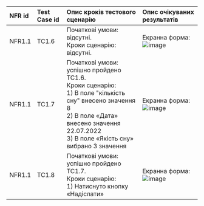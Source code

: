 |NFR id|Test Case id|Опис кроків тестового сценарію|Опис очікуваних результатів|
|:-|:-|:-|:-|
|NFR1.1 |TC1.6 |Початкові умови: відсутні. <br> Кроки сценарію: відсутні. |Екранна форма: <br> ![image](https://user-images.githubusercontent.com/79566284/197552425-d5a11cbf-fe85-41e0-8cc7-f12d30d3d6a8.png)|
|NFR1.1 |TC1.7 |Початкові умови: успішно пройдено TC1.6. <br> Кроки сценарію: <br> 1) В поле "кількість сну" внесено значення 8<br>2) В поле «Дата» внесено значення 22.07.2022<br>3) В поле «Якість сну» вибрано 3 значення |Екранна форма: <br> ![image](https://user-images.githubusercontent.com/79566284/197552220-64935e15-2a6b-4d15-ac01-761b821fa03d.png)|
|NFR1.1 |TC1.8 |Початкові умови: успішно пройдено TC1.7. <br> Кроки сценарію: <br> 1) Натиснуто кнопку «Надіслати» |Екранна форма:<br>![image](https://user-images.githubusercontent.com/79566284/197554190-b727003e-f7f7-4451-93d4-12d4de6e3123.png)|


